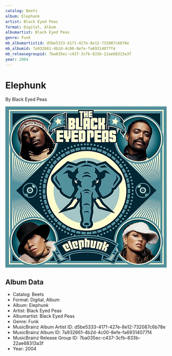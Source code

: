 ```yaml
---
catalog: Beets
album: Elephunk
artist: Black Eyed Peas
format: Digital, Album
albumartist: Black Eyed Peas
genre: Funk
mb_albumartistid: d5be5333-4171-427e-8e12-732087c6b78e
mb_albumid: 7a932661-4b2d-4c00-8efe-fa69314077f4
mb_releasegroupid: 7ba035ec-c437-3cfb-833b-22ae68313a3f
year: 2004
---
```


# Elephunk

By Black Eyed Peas

![](../../assets/beetscovers/Black_Eyed_Peas-Elephunk.jpg)

## Album Data

- Catalog: Beets
- Format: Digital, Album
- Album: Elephunk
- Artist: Black Eyed Peas
- Albumartist: Black Eyed Peas
- Genre: Funk
- MusicBrainz Album Artist ID: d5be5333-4171-427e-8e12-732087c6b78e
- MusicBrainz Album ID: 7a932661-4b2d-4c00-8efe-fa69314077f4
- MusicBrainz Release Group ID: 7ba035ec-c437-3cfb-833b-22ae68313a3f
- Year: 2004

